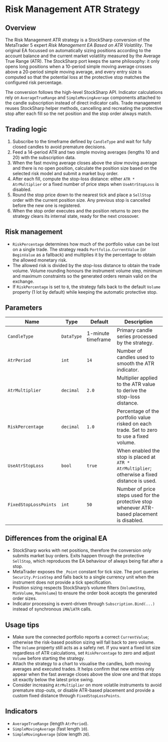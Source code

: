 # Risk Management ATR Strategy

## Overview
The Risk Management ATR strategy is a StockSharp conversion of the MetaTrader 5 expert *Risk Management EA Based on ATR Volatility*. The original EA focussed on automatically sizing positions according to the account balance and the current market volatility measured by the Average True Range (ATR). The StockSharp port keeps the same philosophy: it only opens long positions when a 10-period simple moving average crosses above a 20-period simple moving average, and every entry size is computed so that the potential loss at the protective stop matches the configured risk percentage.

The conversion follows the high-level StockSharp API. Indicator calculations rely on `AverageTrueRange` and `SimpleMovingAverage` components attached to the candle subscription instead of direct indicator calls. Trade management reuses StockSharp helper methods, cancelling and recreating the protective stop after each fill so the net position and the stop order always match.

## Trading logic
1. Subscribe to the timeframe defined by `CandleType` and wait for fully closed candles to avoid premature decisions.
2. Feed a 14-period ATR and two simple moving averages (lengths 10 and 20) with the subscription data.
3. When the fast moving average closes above the slow moving average and there is no open position, calculate the position size based on the selected risk model and submit a market buy order.
4. After each fill, compute the stop-loss distance: either `ATR * AtrMultiplier` or a fixed number of price steps when `UseAtrStopLoss` is disabled.
5. Round the stop price down to the nearest tick and place a `SellStop` order with the current position size. Any previous stop is cancelled before the new one is registered.
6. When the stop order executes and the position returns to zero the strategy clears its internal state, ready for the next crossover.

## Risk management
- `RiskPercentage` determines how much of the portfolio value can be lost on a single trade. The strategy reads `Portfolio.CurrentValue` (or `BeginValue` as a fallback) and multiplies it by the percentage to obtain the allowed monetary risk.
- The allowed risk is divided by the stop-loss distance to obtain the trade volume. Volume rounding honours the instrument volume step, minimum and maximum constraints so the generated orders remain valid on the exchange.
- If `RiskPercentage` is set to `0`, the strategy falls back to the default `Volume` property (1 lot by default) while keeping the automatic protective stop.

## Parameters
| Name | Type | Default | Description |
| --- | --- | --- | --- |
| `CandleType` | `DataType` | 1-minute timeframe | Primary candle series processed by the strategy. |
| `AtrPeriod` | `int` | `14` | Number of candles used to smooth the ATR indicator. |
| `AtrMultiplier` | `decimal` | `2.0` | Multiplier applied to the ATR value to derive the stop-loss distance. |
| `RiskPercentage` | `decimal` | `1.0` | Percentage of the portfolio value risked on each trade. Set to zero to use a fixed volume. |
| `UseAtrStopLoss` | `bool` | `true` | When enabled the stop is placed at `ATR * AtrMultiplier`; otherwise a fixed distance is used. |
| `FixedStopLossPoints` | `int` | `50` | Number of price steps used for the protective stop whenever ATR-based placement is disabled. |

## Differences from the original EA
- StockSharp works with net positions, therefore the conversion only submits market buy orders. Exits happen through the protective `SellStop`, which reproduces the EA behaviour of always being flat after a stop.
- MetaTrader exposes the `_Point` constant for tick size. The port queries `Security.PriceStep` and falls back to a single currency unit when the instrument does not provide a tick specification.
- Position sizing respects StockSharp’s volume filters (`VolumeStep`, `MinVolume`, `MaxVolume`) to ensure the order book accepts the generated order sizes.
- Indicator processing is event-driven through `Subscription.Bind(...)` instead of synchronous `iMA`/`iATR` calls.

## Usage tips
- Make sure the connected portfolio reports a correct `CurrentValue`; otherwise the risk-based position sizing will fall back to zero volume.
- The `Volume` property still acts as a safety net. If you want a fixed lot size regardless of ATR calculations, set `RiskPercentage` to zero and adjust `Volume` before starting the strategy.
- Attach the strategy to a chart to visualise the candles, both moving averages and executed trades. It helps confirm that new entries only appear when the fast average closes above the slow one and that stops sit exactly below the latest price swing.
- Consider increasing `AtrMultiplier` on more volatile instruments to avoid premature stop-outs, or disable ATR-based placement and provide a custom fixed distance through `FixedStopLossPoints`.

## Indicators
- `AverageTrueRange` (length `AtrPeriod`).
- `SimpleMovingAverage` (fast length `10`).
- `SimpleMovingAverage` (slow length `20`).
